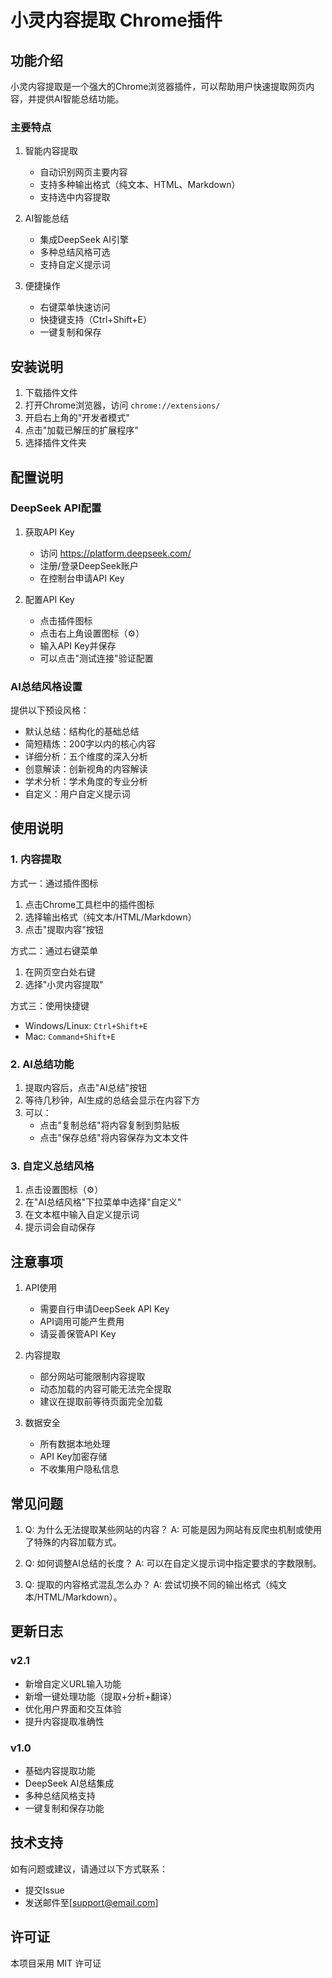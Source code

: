 # 小灵内容提取 Chrome插件

## 功能介绍

小灵内容提取是一个强大的Chrome浏览器插件，可以帮助用户快速提取网页内容，并提供AI智能总结功能。

### 主要特点

1. 智能内容提取
   - 自动识别网页主要内容
   - 支持多种输出格式（纯文本、HTML、Markdown）
   - 支持选中内容提取

2. AI智能总结
   - 集成DeepSeek AI引擎
   - 多种总结风格可选
   - 支持自定义提示词

3. 便捷操作
   - 右键菜单快速访问
   - 快捷键支持（Ctrl+Shift+E）
   - 一键复制和保存

## 安装说明

1. 下载插件文件
2. 打开Chrome浏览器，访问 `chrome://extensions/`
3. 开启右上角的"开发者模式"
4. 点击"加载已解压的扩展程序"
5. 选择插件文件夹

## 配置说明

### DeepSeek API配置

1. 获取API Key
   - 访问 https://platform.deepseek.com/
   - 注册/登录DeepSeek账户
   - 在控制台申请API Key

2. 配置API Key
   - 点击插件图标
   - 点击右上角设置图标（⚙️）
   - 输入API Key并保存
   - 可以点击"测试连接"验证配置

### AI总结风格设置

提供以下预设风格：
- 默认总结：结构化的基础总结
- 简短精炼：200字以内的核心内容
- 详细分析：五个维度的深入分析
- 创意解读：创新视角的内容解读
- 学术分析：学术角度的专业分析
- 自定义：用户自定义提示词

## 使用说明

### 1. 内容提取

方式一：通过插件图标
1. 点击Chrome工具栏中的插件图标
2. 选择输出格式（纯文本/HTML/Markdown）
3. 点击"提取内容"按钮

方式二：通过右键菜单
1. 在网页空白处右键
2. 选择"小灵内容提取"

方式三：使用快捷键
- Windows/Linux: `Ctrl+Shift+E`
- Mac: `Command+Shift+E`

### 2. AI总结功能

1. 提取内容后，点击"AI总结"按钮
2. 等待几秒钟，AI生成的总结会显示在内容下方
3. 可以：
   - 点击"复制总结"将内容复制到剪贴板
   - 点击"保存总结"将内容保存为文本文件

### 3. 自定义总结风格

1. 点击设置图标（⚙️）
2. 在"AI总结风格"下拉菜单中选择"自定义"
3. 在文本框中输入自定义提示词
4. 提示词会自动保存

## 注意事项

1. API使用
   - 需要自行申请DeepSeek API Key
   - API调用可能产生费用
   - 请妥善保管API Key

2. 内容提取
   - 部分网站可能限制内容提取
   - 动态加载的内容可能无法完全提取
   - 建议在提取前等待页面完全加载

3. 数据安全
   - 所有数据本地处理
   - API Key加密存储
   - 不收集用户隐私信息

## 常见问题

1. Q: 为什么无法提取某些网站的内容？
   A: 可能是因为网站有反爬虫机制或使用了特殊的内容加载方式。

2. Q: 如何调整AI总结的长度？
   A: 可以在自定义提示词中指定要求的字数限制。

3. Q: 提取的内容格式混乱怎么办？
   A: 尝试切换不同的输出格式（纯文本/HTML/Markdown）。

## 更新日志

### v2.1
- 新增自定义URL输入功能
- 新增一键处理功能（提取+分析+翻译）
- 优化用户界面和交互体验
- 提升内容提取准确性

### v1.0
- 基础内容提取功能
- DeepSeek AI总结集成
- 多种总结风格支持
- 一键复制和保存功能

## 技术支持

如有问题或建议，请通过以下方式联系：
- 提交Issue
- 发送邮件至[support@email.com]

## 许可证

本项目采用 MIT 许可证 
